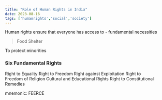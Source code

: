 ```yaml
---
title: "Role of Human Rights in India"
date: 2023-08-16
tags: ['humanrights','social','society']
---
```


Human rights ensure that everyone has access to -
fundamental necessities 
> Food
> Shelter

To protect minorities

### Six Fundamental Rights
Right to Equality
Right to Freedom
Right against Exploitation
Right to Freedom of Religion
Cultural and Educational Rights
Right to Constitutional Remedies

mnemonic: FEERCE

